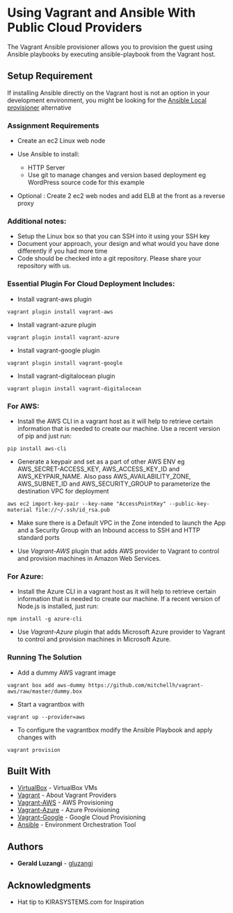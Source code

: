 # Using Vagrant and Ansible With Public Cloud Providers

The Vagrant Ansible provisioner allows you to provision the guest using Ansible playbooks by executing ansible-playbook from the Vagrant host.

## Setup Requirement
If installing Ansible directly on the Vagrant host is not an option in your development environment, you might be looking for the [Ansible Local provisioner](https://www.vagrantup.com/docs/provisioning/ansible_local.html) alternative

### Assignment Requirements

- Create an ec2 Linux web node

- Use Ansible to install:
    - HTTP Server
    - Use git to manage changes and version based deployment eg WordPress source code for this example
- Optional : Create 2 ec2 web nodes and add ELB at the front as a reverse proxy

### Additional notes:

- Setup the Linux box so that you can SSH into it using your SSH key
- Document your approach, your design and what would you have done differently if you had more time
- Code should be checked into a git repository. Please share your repository with us.


### Essential Plugin For Cloud Deployment Includes:

- Install vagrant-aws plugin 
```
vagrant plugin install vagrant-aws
```
- Install vagrant-azure plugin 
```
vagrant plugin install vagrant-azure
```
- Install vagrant-google plugin 
```
vagrant plugin install vagrant-google
```
- Install vagrant-digitalocean plugin 
```
vagrant plugin install vagrant-digitalocean
```

### For AWS:

- Install the AWS CLI in a vagrant host as it will help to retrieve certain information that is needed to create our machine. Use a recent version of pip and just run:
```
pip install aws-cli
```

- Generate a keypair and set as a part of other AWS ENV eg AWS_SECRET-ACCESS_KEY, AWS_ACCESS_KEY_ID and AWS_KEYPAIR_NAME. Also pass AWS_AVAILABILITY_ZONE, AWS_SUBNET_ID and AWS_SECURITY_GROUP to parameterize the destination VPC for deployment
```
aws ec2 import-key-pair --key-name "AccessPointKey" --public-key-material file://~/.ssh/id_rsa.pub
```

- Make sure there is a Default VPC in the Zone intended to launch the App and a Security Group with an Inbound access to SSH and HTTP standard ports

- Use *Vagrant-AWS* plugin that adds AWS provider to Vagrant to control and provision machines in Amazon Web Services.

### For Azure:

- Install the Azure CLI in a vagrant host as it will help to retrieve certain information that is needed to create our machine. If a recent version of Node.js is installed, just run:
```
npm install -g azure-cli
```

- Use *Vagrant-Azure* plugin that adds Microsoft Azure provider to Vagrant to control and provision machines in Microsoft Azure.

### Running The Solution

- Add a dummy AWS vagrant image
```
vagrant box add aws-dummy https://github.com/mitchellh/vagrant-aws/raw/master/dummy.box
```

- Start a vagrantbox with
```
vagrant up --provider=aws
```

- To configure the vagrantbox modify the Ansible Playbook and apply changes with
```
vagrant provision
```

## Built With

* [VirtualBox](https://www.virtualbox.org/) - VirtualBox VMs
* [Vagrant](https://www.vagrantup.com/intro/getting-started/providers.html) - About Vagrant Providers
* [Vagrant-AWS](https://github.com/mitchellh/vagrant-aws) - AWS Provisioning
* [Vagrant-Azure](https://github.com/Azure/vagrant-azure) - Azure Provisioning
* [Vagrant-Google](https://github.com/mitchellh/vagrant-google) - Google Cloud Provisioning
* [Ansible](https://docs.ansible.com/ansible/latest/scenario_guides/guide_aws.html) - Environment Orchestration Tool

## Authors

* **Gerald Luzangi** - [gluzangi](https://github.com/gluzangi)


## Acknowledgments

* Hat tip to KIRASYSTEMS.com for Inspiration
